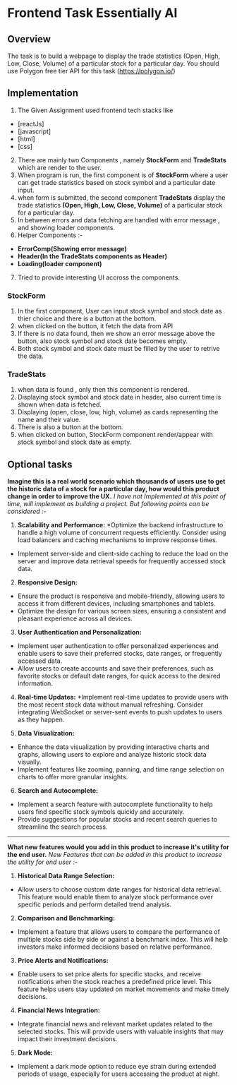 # Frontend Task Essentially AI

## Overview
The task is to build a webpage to display the trade statistics (Open, High, Low, Close, Volume) of a particular stock for a particular day. You should use Polygon free tier API for this task (https://polygon.io/)

## Implementation

1. The Given Assignment used frontend tech stacks like 
* [reactJs]
* [javascript]
* [html]
* [css] 
2. There are mainly two Components , namely **StockForm** and **TradeStats** which are render to the user.
3. When program is run, the first component is of **StockForm** where a user can get trade statistics based on stock symbol and a particular date input.
4. when form is submitted, the second component **TradeStats** display the trade statistics **(Open, High, Low, Close, Volume)** of a particular stock for a particular day.
5. In between errors and data fetching are handled with error message , and showing loader components.
6. Helper Components :- 
* **ErrorComp(Showing error message)**
* **Header(In the TradeStats components as Header)**
* **Loading(loader component)**
7. Tried to provide interesting UI accross the components.

### StockForm
1. In the first component, User can input stock symbol and stock date as thier choice and there is a button at the bottom.
2. when clicked on the button, it fetch the data from API
3. If there is no data found, then we show an error message above the button, also stock symbol and stock date becomes empty.
4. Both stock symbol and stock date must be filled by the user to retrive the data.

### TradeStats
1. when data is found , only then this component is rendered.
2. Displaying stock symbol and stock date in header, also current time is shown when data is fetched.
3. Displaying (open, close, low, high, volume) as cards representing the name and their value.
4. There is also a button at the bottom.
5. when clicked on button, StockForm component render/appear with stock symbol and stock date as empty.

## Optional tasks
**Imagine this is a real world scenario which thousands of users use to get the historic data of a stock for a particular day, how would this product change in order to improve the UX.**
*I have not Implemented at this point of time, will implement as building a project.*
*But following points can be considered :-*

1. **Scalability and Performance:**
*Optimize the backend infrastructure to handle a high volume of concurrent requests efficiently. Consider using load balancers and caching mechanisms to improve response times.
* Implement server-side and client-side caching to reduce the load on the server and improve data retrieval speeds for frequently accessed stock data.

2. **Responsive Design:**
* Ensure the product is responsive and mobile-friendly, allowing users to access it from different devices, including smartphones and tablets.
* Optimize the design for various screen sizes, ensuring a consistent and pleasant experience across all devices.

3. **User Authentication and Personalization:**
* Implement user authentication to offer personalized experiences and enable users to save their preferred stocks, date ranges, or frequently accessed data.
* Allow users to create accounts and save their preferences, such as favorite stocks or default date ranges, for quick access to the desired information.

4. **Real-time Updates:**
*Implement real-time updates to provide users with the most recent stock data without manual refreshing. Consider integrating WebSocket or server-sent events to push updates to users as they happen.

5. **Data Visualization:**
* Enhance the data visualization by providing interactive charts and graphs, allowing users to explore and analyze historic stock data visually.
* Implement features like zooming, panning, and time range selection on charts to offer more granular insights.

6. **Search and Autocomplete:**
* Implement a search feature with autocomplete functionality to help users find specific stock symbols quickly and accurately.
* Provide suggestions for popular stocks and recent search queries to streamline the search process.

***

**What new features would you add in this product to increase it's utility for the end user.**
*New Features that can be added in this product to increase the utility for end user :-*

1. **Historical Data Range Selection:**
* Allow users to choose custom date ranges for historical data retrieval. This feature would enable them to analyze stock performance over specific periods and perform detailed trend analysis.

2. **Comparison and Benchmarking:**
* Implement a feature that allows users to compare the performance of multiple stocks side by side or against a benchmark index. This will help investors make informed decisions based on relative performance.

3. **Price Alerts and Notifications:**
* Enable users to set price alerts for specific stocks, and receive notifications when the stock reaches a predefined price level. This feature helps users stay updated on market movements and make timely decisions.

4. **Financial News Integration:**
* Integrate financial news and relevant market updates related to the selected stocks. This will provide users with valuable insights that may impact their investment decisions.

5. **Dark Mode:**
* Implement a dark mode option to reduce eye strain during extended periods of usage, especially for users accessing the product at night.